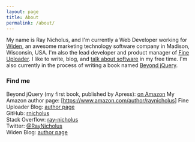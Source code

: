 ```yaml
---
layout: page
title: About
permalink: /about/
---
```


My name is Ray Nicholus, and I'm currently a Web Developer working for
[Widen](http://www.widen.com), an awesome marketing technology software company in
Madison, Wisconsin, USA.  I'm also the lead developer and product manager of [Fine Uploader](http://fineuploader.com/).
I like to write, blog, and [talk about software](http://slides.com/raynicholus)
in my free time. I'm also currently in the process of writing a book named [Beyond jQuery](https://leanpub.com/beyondjquery).

### Find me
Beyond jQuery (my first book, published by Apress): [on Amazon](https://amzn.com/1484222342)
My Amazon author page: [https://www.amazon.com/author/raynicholus] 
Fine Uploader Blog: [author page](http://blog.fineuploader.com/author/rnicholus/)  
GitHub: [rnicholus](https://github.com/rnicholus)  
Stack Overflow: [ray-nicholus](http://stackoverflow.com/users/486979/ray-nicholus)  
Twitter: [@RayNicholus](https://twitter.com/RayNicholus)  
Widen Blog: [author page](http://www.widen.com/blog/ray-nicholus)  

